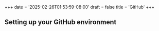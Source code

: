+++
date = '2025-02-26T01:53:59-08:00'
draft = false
title = 'GitHub'
+++

## Setting up your GitHub environment
